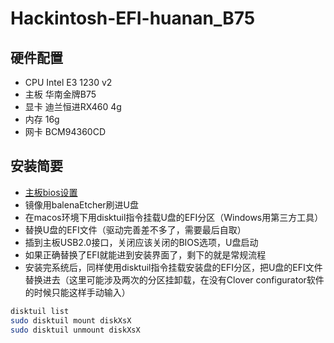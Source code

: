 # Hackintosh-EFI-huanan_B75
## 硬件配置
- CPU	Intel E3 1230 v2
- 主板	华南金牌B75
- 显卡	迪兰恒进RX460 4g
- 内存	16g
- 网卡	BCM94360CD	

## 安装简要
- [主板bios设置](https://github.com/LeUKi/Hackintosh-EFI-huanan_B75/blob/master/B75-Bios-setting.md)
- 镜像用balenaEtcher刷进U盘
- 在macos环境下用disktuil指令挂载U盘的EFI分区（Windows用第三方工具）
- 替换U盘的EFI文件（驱动完善差不多了，需要最后自取）
- 插到主板USB2.0接口，关闭应该关闭的BIOS选项，U盘启动
- 如果正确替换了EFI就能进到安装界面了，剩下的就是常规流程
- 安装完系统后，同样使用disktuil指令挂载安装盘的EFI分区，把U盘的EFI文件替换进去（这里可能涉及两次的分区挂卸载，在没有Clover configurator软件的时候只能这样手动输入）

```bash
disktuil list
sudo disktuil mount diskXsX
sudo disktuil unmount diskXsX
```

    
